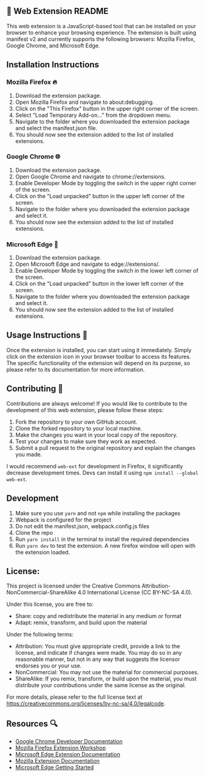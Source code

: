 ## 🚀 Web Extension README

This web extension is a JavaScript-based tool that can be installed on your browser to enhance your browsing experience. The extension is built using manifest v2 and currently supports the following browsers: Mozilla Firefox, Google Chrome, and Microsoft Edge.

## Installation Instructions

### Mozilla Firefox 🔥

1. Download the extension package.
2. Open Mozilla Firefox and navigate to about:debugging.
3. Click on the "This Firefox" button in the upper right corner of the screen.
4. Select "Load Temporary Add-on..." from the dropdown menu.
5. Navigate to the folder where you downloaded the extension package and select the manifest.json file.
6. You should now see the extension added to the list of installed extensions.

### Google Chrome 🌐

1. Download the extension package.
2. Open Google Chrome and navigate to chrome://extensions.
3. Enable Developer Mode by toggling the switch in the upper right corner of the screen.
4. Click on the "Load unpacked" button in the upper left corner of the screen.
5. Navigate to the folder where you downloaded the extension package and select it.
6. You should now see the extension added to the list of installed extensions.

### Microsoft Edge 🌊

1. Download the extension package.
2. Open Microsoft Edge and navigate to edge://extensions/.
3. Enable Developer Mode by toggling the switch in the lower left corner of the screen.
4. Click on the "Load unpacked" button in the lower left corner of the screen.
5. Navigate to the folder where you downloaded the extension package and select it.
6. You should now see the extension added to the list of installed extensions.

## Usage Instructions 📖

Once the extension is installed, you can start using it immediately. Simply click on the extension icon in your browser toolbar to access its features. The specific
functionality of the extension will depend on its purpose, so please refer to its documentation for more information.

## Contributing 🤝

Contributions are always welcome! If you would like to contribute to the development of this web extension, please follow these steps:

1. Fork the repository to your own GitHub account.
2. Clone the forked repository to your local machine.
3. Make the changes you want in your local copy of the repository.
4. Test your changes to make sure they work as expected.
5. Submit a pull request to the original repository and explain the changes you made.

I would recommend `web-ext` for development in Firefox, it significantly decrease development times. Devs can install it using `npm install --global web-ext`.

## Development

1. Make sure you use `yarn` and not `npm` while installing the packages
2. Webpack is configured for the project
3. Do not edit the manifest.json, webpack.config.js files
4. Clone the repo
5. Run `yarn install` in the terminal to install the required dependencies
6. Run `yarn dev` to test the extension. A new firefox window will open with the extension loaded.

## License:

This project is licensed under the Creative Commons Attribution-NonCommercial-ShareAlike 4.0 International License (CC BY-NC-SA 4.0).

Under this license, you are free to:

- Share: copy and redistribute the material in any medium or format
- Adapt: remix, transform, and build upon the material

Under the following terms:

- Attribution: You must give appropriate credit, provide a link to the license, and indicate if changes were made. You may do so in any reasonable manner, but not in any way
  that suggests the licensor endorses you or your use.
- NonCommercial: You may not use the material for commercial purposes.
- ShareAlike: If you remix, transform, or build upon the material, you must distribute your contributions under the same license as the original.

For more details, please refer to the full license text at https://creativecommons.org/licenses/by-nc-sa/4.0/legalcode.

## Resources 🔍

- [Google Chrome Developer Documentation](https://developer.chrome.com/docs/extensions/)
- [Mozilla Firefox Extension Workshop](https://extensionworkshop.com/)
- [Microsoft Edge Extension Documentation](https://docs.microsoft.com/en-us/microsoft-edge/extensions-chromium/)
- [Mozilla Extension Documentation](https://developer.mozilla.org/en-US/docs/Mozilla/Add-ons/WebExtensions)
- [Microsoft Edge Getting Started](https://learn.microsoft.com/en-us/microsoft-edge/extensions-chromium/)
